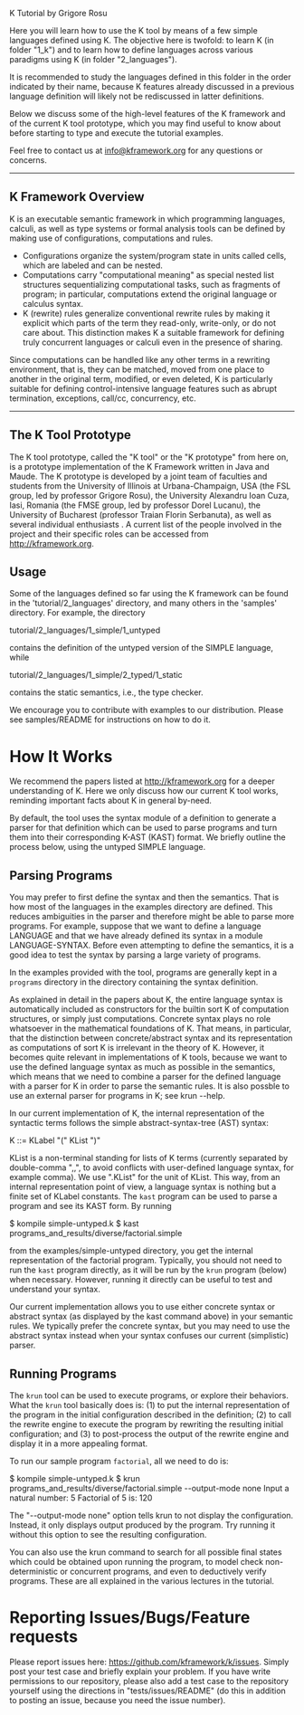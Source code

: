 K Tutorial
by Grigore Rosu

Here you will learn how to use the K tool by means of a few simple
languages defined using K.  The objective here is twofold: to learn K
(in folder "1_k") and to learn how to define languages across various
paradigms using K (in folder "2_languages").

It is recommended to study the languages defined in this folder in the
order indicated by their name, because K features already discussed in
a previous language definition will likely not be rediscussed in
latter definitions.

Below we discuss some of the high-level features of the K framework
and of the current K tool prototype, which you may find useful to know
about before starting to type and execute the tutorial examples.

Feel free to contact us at info@kframework.org for any questions or
concerns.


--------------------
K Framework Overview
--------------------

K is an executable semantic framework in which programming languages,
calculi, as well as type systems or formal analysis tools can be
defined by making use of configurations, computations and rules.
- Configurations organize the system/program state in units called
  cells, which are labeled and can be nested.
- Computations carry "computational meaning" as special nested list
  structures sequentializing computational tasks, such as fragments of
  program; in particular, computations extend the original language or
  calculus syntax.
- K (rewrite) rules generalize conventional rewrite rules by making it
  explicit which parts of the term they read-only, write-only, or do
  not care about.  This distinction makes K a suitable framework for
  defining truly concurrent languages or calculi even in the presence
  of sharing.

Since computations can be handled like any other terms in a rewriting
environment, that is, they can be matched, moved from one place to
another in the original term, modified, or even deleted, K is
particularly suitable for defining control-intensive language features
such as abrupt termination, exceptions, call/cc, concurrency, etc.


--------------------
The K Tool Prototype
--------------------

The K tool prototype, called the "K tool" or the "K prototype" from
here on, is a prototype implementation of the K Framework written in
Java and Maude.  The K prototype is developed by a joint team of
faculties and students from the University of Illinois at
Urbana-Champaign, USA (the FSL group, led by professor Grigore Rosu),
the University Alexandru Ioan Cuza, Iasi, Romania (the FMSE group, led
by professor Dorel Lucanu), the University of Bucharest (professor
Traian Florin Serbanuta), as well as several individual enthusiasts .
A current list of the people involved in the project and their
specific roles can be accessed from http://kframework.org.

Usage
-----

Some of the languages defined so far using the K framework can be found in
the 'tutorial/2_languages' directory, and many others in the 'samples'
directory.  For example, the directory

  tutorial/2_languages/1_simple/1_untyped

contains the definition of the untyped version of the SIMPLE language, while 

  tutorial/2_languages/1_simple/2_typed/1_static

contains the static semantics, i.e., the type checker.

We encourage you to contribute with examples to our distribution.
Please see samples/README for instructions on how to do it.


# How It Works

We recommend the papers listed at http://kframework.org for a
deeper understanding of K.  Here we only discuss how our current K
tool works, reminding important facts about K in general by-need.

By default, the tool uses the syntax module of a definition to generate a
parser for that definition which can be used to parse programs and turn
them into their corresponding K-AST (KAST) format.  We briefly outline the
process below, using the untyped SIMPLE language.


## Parsing Programs

You may prefer to first define the syntax and then the semantics.
That is how most of the languages in the examples directory are
defined.  This reduces ambiguities in the parser and therefore might
be able to parse more programs.  For example, suppose that we want to
define a language LANGUAGE and that we have already defined its syntax
in a module LANGUAGE-SYNTAX.  Before even attempting to define the
semantics, it is a good idea to test the syntax by parsing a large
variety of programs.

In the examples provided with the tool, programs are generally kept in
a `programs` directory in the directory containing the syntax
definition.

As explained in detail in the papers about K, the entire language
syntax is automatically included as constructors for the builtin sort
K of computation structures, or simply just computations.  Concrete
syntax plays no role whatsoever in the mathematical foundations of K.
That means, in particular, that the distinction between
concrete/abstract syntax and its representation as computations of
sort K is irrelevant in the theory of K.  However, it becomes quite
relevant in implementations of K tools, because we want to use the
defined language syntax as much as possible in the semantics, which
means that we need to combine a parser for the defined language with a
parser for K in order to parse the semantic rules.  It is also possble
to use an external parser for programs in K; see krun --help.

In our current implementation of K, the internal representation of the
syntactic terms follows the simple abstract-syntax-tree (AST) syntax:

  K ::= KLabel "(" KList ")"

KList is a non-terminal standing for lists of K terms (currently
separated by double-comma ",,", to avoid conflicts with user-defined
language syntax, for example comma).  We use ".KList" for the unit of
KList.  This way, from an internal representation point of view, a language
syntax is nothing but a finite set of KLabel constants.  The `kast` program
can be used to parse a program and see its KAST form.  By running

  $ kompile simple-untyped.k
  $ kast programs_and_results/diverse/factorial.simple

from the examples/simple-untyped directory, you get the internal
representation of the factorial program.  Typically, you should not
need to run the `kast` program directly, as it will be run by the
`krun` program (below) when necessary.  However, running it directly
can be useful to test and understand your syntax.

Our current implementation allows you to use either concrete syntax or
abstract syntax (as displayed by the kast command above) in your
semantic rules.  We typically prefer the concrete syntax, but you may
need to use the abstract syntax instead when your syntax confuses our
current (simplistic) parser.


## Running Programs

The `krun` tool can be used to execute programs, or explore their
behaviors.  What the `krun` tool basically does is:
(1) to put the internal representation of the program in the initial
    configuration described in the definition;
(2) to call the rewrite engine to execute the program by rewriting the
    resulting initial configuration; and
(3) to post-process the output of the rewrite engine and display it in
    a more appealing format.

To run our sample program `factorial`, all we need to do is:

  $ kompile simple-untyped.k
  $ krun programs_and_results/diverse/factorial.simple --output-mode none
  Input a natural number: 5
  Factorial of 5 is: 120

The "--output-mode none" option tells krun to not display the
configuration.  Instead, it only displays output produced by the
program.  Try running it without this option to see the resulting
configuration.

You can also use the krun command to search for all possible final
states which could be obtained upon running the program, to model
check non-deterministic or concurrent programs, and even to
deductively verify programs.  These are all explained in the various
lectures in the tutorial.


# Reporting Issues/Bugs/Feature requests

Please report issues here: https://github.com/kframework/k/issues.
Simply post your test case and briefly explain your problem.  If you
have write permissions to our repository, please also add a test case
to the repository yourself using the directions in
"tests/issues/README" (do this in addition to posting an issue,
because you need the issue number).
